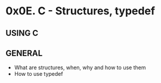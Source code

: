 # 0x0E. C - Structures, typedef
## USING C

## GENERAL
- What are structures, when, why and how to use them
- How to use typedef
